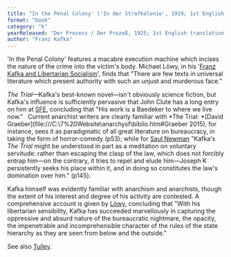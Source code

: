 ```yaml
---
title: "In the Penal Colony' ('In der Strafkolonie', 1919; 1st English translation 1941); The Trial"
format: "book"
category: "k"
yearReleased: "Der Process / Der Prozeß, 1925; 1st English translation 1937"
author: "Franz Kafka"
---
```

'In the Penal Colony' features a macabre execution machine which incises the nature of the crime into the victim's body. Michael Löwy, in his '[Franz Kafka and Libertarian Socialism](https://theanarchistlibrary.org/library/michael-lowy-franz-kafka-and-libertarian-socialism)', finds that "There are few texts in universal literature which present authority with such an unjust and murderous face."

*The Trial*—Kafka's best-known novel—isn't obviously science fiction, but Kafka's influence is sufficiently pervasive that John Clute has a long entry on him at [SFE](http://www.sf-encyclopedia.com/entry/kafka_franz), concluding that "His work is a Baedeker to where we live now."
 
Current anarchist writers are clearly familiar with *The Trial: *[David Graeber](file:///C:\7%20Website\anarchysf\biblio.htm#Graeber 2015), for instance, sees it as paradigmatic of all great literature on bureaucracy, in taking the form of horror-comedy (p53); while for [Saul Newman](file:///C:\7%20Website\anarchysf\biblio.htm#Newman) "Kafka's *The Trial* might be understood in part as a meditation on voluntary servitude: rather than escaping the clasp of the law, which does not forcibly entrap him—on the contrary, it tries to repel and elude him—Joseph K persistently seeks his place within it, and in doing so constitutes the law's domination over him." (p145).

Kafka himself was evidently familiar with anarchism and anarchists, though the extent of his interest and degree of his activity are contested. A comprehensive account is given by [Löwy](https://theanarchistlibrary.org/library/michael-lowy-franz-kafka-and-libertarian-socialism), concluding that "With his libertarian sensibility, Kafka has succeeded marvellously in capturing the oppressive and absurd nature of the bureaucratic nightmare, the opacity, the impenetrable and incomprehensible character of the rules of the state hierarchy as they are seen from below and the outside."

See also [Tulley](https://www.lwbooks.co.uk/sites/default/files/anarchiststudies26.2_03tulley.pdf).

 
